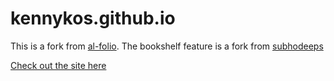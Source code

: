 # kennykos.github.io

This is a fork from [al-folio](https://github.com/alshedivat/al-folio).
The bookshelf feature is a fork from [subhodeeps](https://github.com/subhodeeps/jekyll-bookworm)

[Check out the site here](https://kennykos.github.io/)
